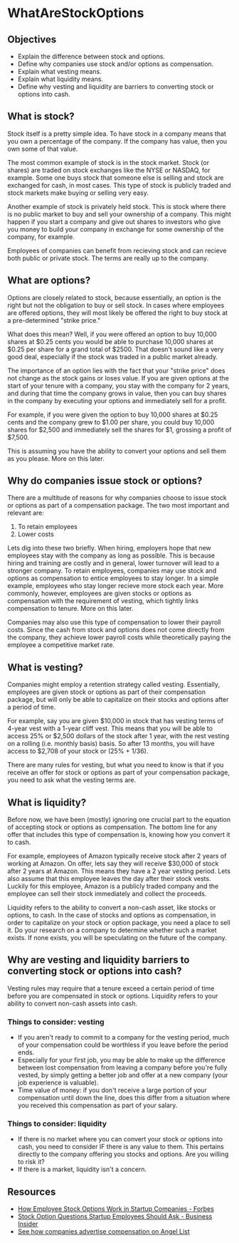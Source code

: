 # WhatAreStockOptions

## Objectives
* Explain the difference between stock and options.
* Define why companies use stock and/or options as compensation.
* Explain what vesting means.
* Explain what liquidity means.
* Define why vesting and liquidity are barriers to converting stock or options into cash.

## What is stock?
Stock itself is a pretty simple idea. To have stock in a company means that you own a percentage of the company. If the company has value, then you own some of that value.

The most common example of stock is in the stock market. Stock (or shares) are traded on stock exchanges like the NYSE or NASDAQ, for example. Some one buys stock that someone else is selling and stock are exchanged for cash, in most cases. This type of stock is publicly traded and stock markets make buying or selling very easy.

Another example of stock is privately held stock. This is stock where there is no public market to buy and sell your ownership of a company. This might happen if you start a company and give out shares to investors who give you money to build your company in exchange for some ownership of the company, for example.

Employees of companies can benefit from recieving stock and can recieve both public or private stock. The terms are really up to the company.

## What are options?
Options are closely related to stock, because essentially, an option is the right but not the obligation to buy or sell stock. In cases where employees are offered options, they will most likely be offered the right to buy stock at a pre-determined "strike price."

What does this mean? Well, if you were offered an option to buy 10,000 shares at $0.25 cents you would be able to purchase 10,000 shares at $0.25 per share for a grand total of $2500. That doesn't sound like a very good deal, especially if the stock was traded in a public market already.

The importance of an option lies with the fact that your "strike price" does not change as the stock gains or loses value. If you are given options at the start of your tenure with a company, you stay with the company for 2 years, and during that time the company grows in value, then you can buy shares in the company by executing your options and immediately sell for a profit.

For example, if you were given the option to buy 10,000 shares at $0.25 cents and the company grew to $1.00 per share, you could buy 10,000 shares for $2,500 and immediately sell the shares for $1, grossing a profit of $7,500.

This is assuming you have the ability to convert your options and sell them as you please. More on this later.

## Why do companies issue stock or options?
There are a multitude of reasons for why companies choose to issue stock or options as part of a compensation package. The two most important and relevant are:
1. To retain employees
2. Lower costs

Lets dig into these two briefly. When hiring, employers hope that new employees stay with the company as long as possible. This is because hiring and training are costly and in general, lower turnover will lead to a stronger company. To retain employees, companies may use stock and options as compensation to entice employees to stay longer. In a simple example, employees who stay longer recieve more stock each year. More commonly, however, employees are given stocks or options as compensation with the requirement of vesting, which tightly links compensation to tenure. More on this later.

Companies may also use this type of compensation to lower their payroll costs. Since the cash from stock and options does not come directly from the company, they achieve lower payroll costs while theoretically paying the employee a competitive market rate.

## What is vesting?
Companies might employ a retention strategy called vesting. Essentially, employees are given stock or options as part of their compensation package, but will only be able to capitalize on their stocks and options after a period of time.

For example, say you are given $10,000 in stock that has vesting terms of 4-year vest with a 1-year cliff vest. This means that you will be able to access 25% or $2,500 dollars of the stock after 1 year, with the rest vesting on a rolling (i.e. monthly basis) basis. So after 13 months, you will have access to $2,708 of your stock or (25% + 1/36).

There are many rules for vesting, but what you need to know is that if you receive an offer for stock or options as part of your compensation package, you need to ask what the vesting terms are.

## What is liquidity?
Before now, we have been (mostly) ignoring one crucial part to the equation of accepting stock or options as compensation. The bottom line for any offer that includes this type of compensation is, knowing how you convert it to cash.

For example, employees of Amazon typically receive stock after 2 years of working at Amazon. On offer, lets say they will receive $30,000 of stock after 2 years at Amazon. This means they have a 2 year vesting period. Lets also assume that this employee leaves the day after their stock vests. Luckily for this employee, Amazon is a publicly traded company and the employee can sell their stock immediately and collect the proceeds.

Liquidity refers to the ability to convert a non-cash asset, like stocks or options, to cash. In the case of stocks and options as compensation, in order to capitalize on your stock or option package, you need a place to sell it. Do your research on a company to determine whether such a market exists. If none exists, you will be speculating on the future of the company.

## Why are vesting and liquidity barriers to converting stock or options into cash?

Vesting rules may require that a tenure exceed a certain period of time before you are compensated in stock or options. Liquidity refers to your ability to convert non-cash assets into cash.

### Things to consider: vesting
* If you aren't ready to commit to a company for the vesting period, much of your compensation could be worthless if you leave before the period ends.
* Especially for your first job, you may be able to make up the difference between lost compensation from leaving a company before you're fully vested, by simply getting a better job and offer at a new company (your job experience is valuable).
* Time value of money: if you don't receive a large portion of your compensation until down the line, does this differ from a situation where you received this compensation as part of your salary.

### Things to consider: liquidity
* If there is no market where you can convert your stock or options into cash, you need to consider IF there is any value to them. This pertains directly to the company offering you stocks and options. Are you willing to risk it?
* If there is a market, liquidity isn't a concern.

## Resources
* [How Employee Stock Options Work in Startup Companies - Forbes](https://www.forbes.com/sites/allbusiness/2016/02/27/how-employee-stock-options-work-in-startup-companies/#64e4a91d6633)
* [Stock Option Questions Startup Employees Should Ask - Business Insider](http://www.businessinsider.com/stock-option-questions-startup-employees-should-ask-2014-4)
* [See how companies advertise compensation on Angel List](angel.co)

